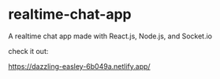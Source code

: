 # realtime-chat-app
A realtime chat app made with React.js, Node.js, and Socket.io

check it out: 

https://dazzling-easley-6b049a.netlify.app/

